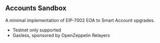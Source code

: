 ## Accounts Sandbox

A minimal implementation of EIP-7002 EOA to Smart Account upgrades.

- Testnet only supported
- Gasless, sponsored by OpenZeppelin Relayers
